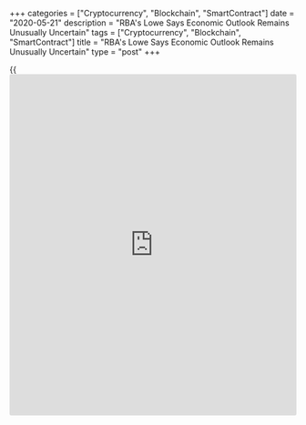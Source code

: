 +++
categories = ["Cryptocurrency", "Blockchain", "SmartContract"]
date = "2020-05-21"
description = "RBA's Lowe Says Economic Outlook Remains Unusually Uncertain"
tags = ["Cryptocurrency", "Blockchain", "SmartContract"]
title = "RBA's Lowe Says Economic Outlook Remains Unusually Uncertain"
type = "post"
+++

{{<iframe id="large-banner" src="https://www.bounty.group/#slide=2.0" width="100%" height="600" scrolling="no" style="border: 0px solid rgb(216, 221, 230); border-radius: 3px;">}}

Reserve Bank of Australia Governor Philip Lowe said the economic outlook
remains unusually uncertain despite fiscal and monetary [policy](https://www.fintechee.com/policy/) measures
taken to combat the downturn caused by the [coronavirus][1], or
Covid-19, pandemic.

The measures taken by the central bank in March are working as expected.
The bank is prepared to scale up bond purchases again if necessary to
achieve the yield curve target, Lowe said a webinar on Thursday.

At the March meeting, the bank had reduced the cash rate to 0.25 percent
and unveiled a bond purchase programme and a three-year funding
facility.

However, there is a limit to what can be achieved with monetary [policy](https://www.fintechee.com/policy/),
Lowe said today.

The governor observed that one obvious source of uncertainty is the pace
at which the various restrictions to control the spread of Covid-19 are
eased. Another is the level of confidence that people have about their
future, both in [terms](https://www.fintechee.com/terms/) of their [health][2] and their own finances.

Responding to a question during an online panel discussion, Lowe said
the recovery will be slow without a Covid-19 vaccine. He noted that the
confidence is fragile and restoring it is important.

Regarding negative interest rate, Lowe said it is "extraordinarily
unlikely" as the costs of that exceed the benefits.

For comments and feedback [contact](https://www.playgroundfx.com/contact/): editorial@rtt[news](https://www.letsplayfx.com/blog/forex-news-website/).com

[Economic News][3]

 **What parts of the world are seeing the best (and worst) economic
performances lately? Click[here][4] to check out our [Econ Scorecard][4]
and find out! See up-to-the-moment [ranking](https://www.playgroundfx.com/blog/crypto-exchange-ranking/)s for the best and worst
performers in [GDP][5], [unemployment rate][6], [inflation][7] and much
more.**

   1. www.rtt[news](https://www.letsplayfx.com/blog/forex-news-website/).com/list/coronavirus.aspx
   2. www.rtt[news](https://www.letsplayfx.com/blog/forex-news-website/).com/Content/Health.aspx
   3. www.rtt[news](https://www.letsplayfx.com/blog/forex-news-website/).com/Content/EconomicNews.aspx
   4. www.rtt[news](https://www.letsplayfx.com/blog/forex-news-website/).com/economic-scorecard/world-rank/unemployment-rate/highest-performance.aspx
   5. www.rtt[news](https://www.letsplayfx.com/blog/forex-news-website/).com/economic-scorecard/world-rank/GDP/highest-performance.aspx
   6. www.rtt[news](https://www.letsplayfx.com/blog/forex-news-website/).com/economic-scorecard/world-rank/unemployment-rate/lowest-performance.aspx
   7. www.rtt[news](https://www.letsplayfx.com/blog/forex-news-website/).com/economic-scorecard/world-rank/CPI/highest-performance.aspx